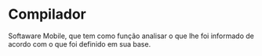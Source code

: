 # Compilador
 Softaware Mobile, que tem como função analisar o que lhe foi informado de acordo com o que foi definido em sua base. 
